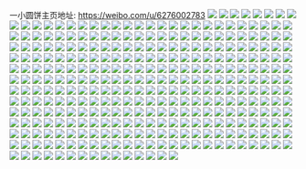 一小圆饼主页地址: https://weibo.com/u/6276002783 
![](https://wx4.sinaimg.cn/mw2000/006QJt1lly1h8o3dsmsntj30sg0sg464.jpg) 
![](https://wx4.sinaimg.cn/mw2000/006QJt1lly1h8o3dt094pj31ev1dt4kh.jpg) 
![](https://wx4.sinaimg.cn/mw2000/006QJt1lly1h8o3dvw43dj32c0306e85.jpg) 
![](https://wx4.sinaimg.cn/mw2000/006QJt1lly1h8o3e0vsc7j32c0340b2d.jpg) 
![](https://wx4.sinaimg.cn/mw2000/006QJt1lly1h7b043kclxj31wk1wkqv6.jpg) 
![](https://wx4.sinaimg.cn/mw2000/006QJt1lly1h7b03y05k7j32c03404qp.jpg) 
![](https://wx4.sinaimg.cn/mw2000/006QJt1lly1h7b03fmfrlj32c036tu10.jpg) 
![](https://wx4.sinaimg.cn/mw2000/006QJt1lly1h7b034x4wzj31zw1zwwgn.jpg) 
![](https://wx4.sinaimg.cn/mw2000/006QJt1lly1h7b03tye8gj32c03401kx.jpg) 
![](https://wx4.sinaimg.cn/mw2000/006QJt1lly1h7b03kgp8wj32c0340x6p.jpg) 
![](https://wx4.sinaimg.cn/mw2000/006QJt1lly1h7b03q7sucj32c0340x6u.jpg) 
![](https://wx4.sinaimg.cn/mw2000/006QJt1lly1h7b03bpx5tj32c0340hdu.jpg) 
![](https://wx4.sinaimg.cn/mw2000/006QJt1lly1h7bx4xidzwj323u23uad6.jpg) 
![](https://wx4.sinaimg.cn/mw2000/006QJt1lly1h7bx4w687zj324c24cacp.jpg) 
![](https://wx4.sinaimg.cn/mw2000/006QJt1lly1h6b5p8ghanj32c0340b2c.jpg) 
![](https://wx4.sinaimg.cn/mw2000/006QJt1lly1h6b5p9xnawj315o334k3j.jpg) 
![](https://wx4.sinaimg.cn/mw2000/006QJt1lly1h6b5phbmqpj30uv340499.jpg) 
![](https://wx4.sinaimg.cn/mw2000/006QJt1lly1h6b5pbxtxcj315o334amd.jpg) 
![](https://wx4.sinaimg.cn/mw2000/006QJt1lly1h6b5pfcsnyj32c0340k0r.jpg) 
![](https://wx4.sinaimg.cn/mw2000/006QJt1lly1h6b5pica0bj32c0340x6q.jpg) 
![](https://wx4.sinaimg.cn/mw2000/006QJt1lly1h62twj24vdj30uk6o8kjo.jpg) 
![](https://wx4.sinaimg.cn/mw2000/006QJt1lly1h62twp6eg4j30uk4ur7ar.jpg) 
![](https://wx4.sinaimg.cn/mw2000/006QJt1lly1h4vzsjeyjdj30u00u0ag9.jpg) 
![](https://wx4.sinaimg.cn/mw2000/006QJt1lly1h4vzsinxy6j30u0131k0b.jpg) 
![](https://wx4.sinaimg.cn/mw2000/006QJt1lly1h4vzst97tyj30u0140ds4.jpg) 
![](https://wx4.sinaimg.cn/mw2000/006QJt1lly1h38vxznmlnj30u0140ag0.jpg) 
![](https://wx4.sinaimg.cn/mw2000/006QJt1lly1h38vy5im6tj30u0140wn8.jpg) 
![](https://wx4.sinaimg.cn/mw2000/006QJt1lly1h38vyel0q3j30u014m7a3.jpg) 
![](https://wx4.sinaimg.cn/mw2000/006QJt1lly1h38vyta4xdj31420u07do.jpg) 
![](https://wx4.sinaimg.cn/mw2000/006QJt1lly1h1vg8wi6b0j32c0340qv6.jpg) 
![](https://wx4.sinaimg.cn/mw2000/006QJt1lly1h1vg6vt2c4j31ey1pvhdt.jpg) 
![](https://wx4.sinaimg.cn/mw2000/006QJt1lly1h1e19bwcuuj323q29wnpe.jpg) 
![](https://wx4.sinaimg.cn/mw2000/006QJt1lly1h1e19gvmsvj322a29cqv6.jpg) 
![](https://wx4.sinaimg.cn/mw2000/006QJt1lly1h1e1961kjrj31ey1w0e81.jpg) 
![](https://wx4.sinaimg.cn/mw2000/006QJt1lly1h1e19jwytfj31ey1w0e81.jpg) 
![](https://wx4.sinaimg.cn/mw2000/006QJt1lly1h1e1a99c5hj33402c0e84.jpg) 
![](https://wx4.sinaimg.cn/mw2000/006QJt1lly1h1e1acjbjvj31f21w01kx.jpg) 
![](https://wx4.sinaimg.cn/mw2000/006QJt1lly1h1e1aeprv4j31f21w01kx.jpg) 
![](https://wx4.sinaimg.cn/mw2000/006QJt1lly1h0ud1zvhyaj30uk7xi4qr.jpg) 
![](https://wx4.sinaimg.cn/mw2000/006QJt1lly1h0ud1r84laj309a1vz7bq.jpg) 
![](https://wx4.sinaimg.cn/mw2000/006QJt1lly1h0ud1rutluj30dk1t57fr.jpg) 
![](https://wx4.sinaimg.cn/mw2000/006QJt1lly1h0ud1hkms9j30h61w0qgc.jpg) 
![](https://wx4.sinaimg.cn/mw2000/006QJt1lly1h0ud1tij73j30xc3a7azd.jpg) 
![](https://wx4.sinaimg.cn/mw2000/006QJt1lly1gz0nthgtdtj31rm1rm4qp.jpg) 
![](https://wx4.sinaimg.cn/mw2000/006QJt1lly1gz0ntllxsej315s15vh1j.jpg) 
![](https://wx4.sinaimg.cn/mw2000/006QJt1lly1gz0nt6xrzoj31uy1uze81.jpg) 
![](https://wx4.sinaimg.cn/mw2000/006QJt1lly1gz0nswykzpj31vx1vzb29.jpg) 
![](https://wx4.sinaimg.cn/mw2000/006QJt1lly1gxrm40cr83j30ku1121b9.jpg) 
![](https://wx4.sinaimg.cn/mw2000/006QJt1lly1gxrm429p5nj32c02c0b2a.jpg) 
![](https://wx4.sinaimg.cn/mw2000/006QJt1lly1guz0ig1prhj60j7340h9m02.jpg) 
![](https://wx4.sinaimg.cn/mw2000/006QJt1lly1guz0idbp2aj60gb340dyc02.jpg) 
![](https://wx4.sinaimg.cn/mw2000/006QJt1lly1guz0if8s66j60l6340hbs02.jpg) 
![](https://wx4.sinaimg.cn/mw2000/006QJt1lly1guz0ie33srj60kw3407p202.jpg) 
![](https://wx4.sinaimg.cn/mw2000/006QJt1lly1guz0ibtemqj60br340e4602.jpg) 
![](https://wx4.sinaimg.cn/mw2000/006QJt1lly1guz0igm6mlj60pu3407qg02.jpg) 
![](https://wx4.sinaimg.cn/mw2000/006QJt1lly1gul61pc4u5j61w02b0e8102.jpg) 
![](https://wx4.sinaimg.cn/mw2000/006QJt1lly1gul6146hbcj61v62iox6p02.jpg) 
![](https://wx4.sinaimg.cn/mw2000/006QJt1lly1gul6119iwsj61w02io4qp02.jpg) 
![](https://wx4.sinaimg.cn/mw2000/006QJt1lly1gul60zlb1oj62ds1sgu0x02.jpg) 
![](https://wx4.sinaimg.cn/mw2000/006QJt1lly1gul6208pefj33402c07wj.jpg) 
![](https://wx4.sinaimg.cn/mw2000/006QJt1lly1gul60umkc4j32ds1sgqv5.jpg) 
![](https://wx4.sinaimg.cn/mw2000/006QJt1lly1gul61y27fcj62c0340u0y02.jpg) 
![](https://wx4.sinaimg.cn/mw2000/006QJt1lly1gul61tl2ehj62c0340npe02.jpg) 
![](https://wx4.sinaimg.cn/mw2000/006QJt1lly1gul61rqikvj32c0340kjm.jpg) 
![](https://wx4.sinaimg.cn/mw2000/006QJt1lly1gu06tpitd2j30ku1ztao7.jpg) 
![](https://wx4.sinaimg.cn/mw2000/006QJt1lly1gu06tq0bxpj30sj340h7n.jpg) 
![](https://wx4.sinaimg.cn/mw2000/006QJt1lly1gu06tqsyzaj30em3407qs.jpg) 
![](https://wx4.sinaimg.cn/mw2000/006QJt1lly1gu06tp5v1bj30hg340ttg.jpg) 
![](https://wx4.sinaimg.cn/mw2000/006QJt1lly1gu06trytknj30o4340kjl.jpg) 
![](https://wx4.sinaimg.cn/mw2000/006QJt1lly1gu06tt9w1dj30xc2ytnpd.jpg) 
![](https://wx4.sinaimg.cn/mw2000/006QJt1lly1gs9vayz1clj30ku15snck.jpg) 
![](https://wx4.sinaimg.cn/mw2000/006QJt1lly1gs9vb0zyjnj30ku15sdu1.jpg) 
![](https://wx4.sinaimg.cn/mw2000/006QJt1lly1gs9vaxh46pj30ku0rvtih.jpg) 
![](https://wx4.sinaimg.cn/mw2000/006QJt1lly1gs9vavp79kj30ku0rvtff.jpg) 
![](https://wx4.sinaimg.cn/mw2000/006QJt1lly1gs9vb1qgjbj30n50yo7er.jpg) 
![](https://wx4.sinaimg.cn/mw2000/006QJt1lly1gs9vaxzij7j30ku0rvgsu.jpg) 
![](https://wx4.sinaimg.cn/mw2000/006QJt1lly1gs9vat7iqaj30ku15tn8s.jpg) 
![](https://wx4.sinaimg.cn/mw2000/006QJt1lly1gs9vatxgx6j30ku15s47s.jpg) 
![](https://wx4.sinaimg.cn/mw2000/006QJt1lly1gs9vawazkqj30ku1qrwtb.jpg) 
![](https://wx4.sinaimg.cn/mw2000/006QJt1lly1grv0ew1jmoj32bf31rqv5.jpg) 
![](https://wx4.sinaimg.cn/mw2000/006QJt1lly1grv0ewsv7nj30u00k0dlb.jpg) 
![](https://wx4.sinaimg.cn/mw2000/006QJt1lly1grv0etcwu6j32bm340npf.jpg) 
![](https://wx4.sinaimg.cn/mw2000/006QJt1lly1grv0f25hobj30ku1noalq.jpg) 
![](https://wx4.sinaimg.cn/mw2000/006QJt1lly1grv0fvxsd7j31120ku7o9.jpg) 
![](https://wx4.sinaimg.cn/mw2000/006QJt1lly1grv0fx6xk7j31120ku7oa.jpg) 
![](https://wx4.sinaimg.cn/mw2000/006QJt1lly1grv0fszux1j32d41vyx6r.jpg) 
![](https://wx4.sinaimg.cn/mw2000/006QJt1lly1grv0gq0l0ej32dc1kv4qu.jpg) 
![](https://wx4.sinaimg.cn/mw2000/006QJt1lly1grv0fzoj2tj32dc1s3qv5.jpg) 
![](https://wx4.sinaimg.cn/mw2000/006QJt1lly1grv0eog7kpj32io1w01kz.jpg) 
![](https://wx4.sinaimg.cn/mw2000/006QJt1lly1grv0f1a7e5j31rh1x07wj.jpg) 
![](https://wx4.sinaimg.cn/mw2000/006QJt1lly1grv0gsuywhj32c03407wh.jpg) 
![](https://wx4.sinaimg.cn/mw2000/006QJt1lly1grp37fsyeuj32171j3x6r.jpg) 
![](https://wx4.sinaimg.cn/mw2000/006QJt1lly1grp37803ofj31j42b6npd.jpg) 
![](https://wx4.sinaimg.cn/mw2000/006QJt1lly1grp36xooknj31pc1d6h92.jpg) 
![](https://wx4.sinaimg.cn/mw2000/006QJt1lly1grp36w3rrqj31rv1fp1in.jpg) 
![](https://wx4.sinaimg.cn/mw2000/006QJt1lly1grp373ib07j31tv1j3kjn.jpg) 
![](https://wx4.sinaimg.cn/mw2000/006QJt1lly1grp36z4r7yj31z01g9kj7.jpg) 
![](https://wx4.sinaimg.cn/mw2000/006QJt1lly1grl376etn3j31ec2061kx.jpg) 
![](https://wx4.sinaimg.cn/mw2000/006QJt1lly1grl372xwbrj31ro22qe81.jpg) 
![](https://wx4.sinaimg.cn/mw2000/006QJt1lly1grl379nqtwj32c02c0b2a.jpg) 
![](https://wx4.sinaimg.cn/mw2000/006QJt1lly1grl374s5l6j31ox27jb29.jpg) 
![](https://wx4.sinaimg.cn/mw2000/006QJt1lly1gqlmy011wcj32ao1j4npd.jpg) 
![](https://wx4.sinaimg.cn/mw2000/006QJt1lly1gqlmxydpkdj32ao1j4kjl.jpg) 
![](https://wx4.sinaimg.cn/mw2000/006QJt1lly1gqlmy2n8bdj31j421qb29.jpg) 
![](https://wx4.sinaimg.cn/mw2000/006QJt1lly1gqlmy389knj31i20u0wlp.jpg) 
![](https://wx4.sinaimg.cn/mw2000/006QJt1lly1gqlmy48tohj33402c07k9.jpg) 
![](https://wx4.sinaimg.cn/mw2000/006QJt1lly1gqlmy1b4ytj31un1j44qp.jpg) 
![](https://wx4.sinaimg.cn/mw2000/006QJt1lly1gq8y8h0l65j30ku1qh7ll.jpg) 
![](https://wx4.sinaimg.cn/mw2000/006QJt1lly1gq8y8hoghgj30ku1qjh4k.jpg) 
![](https://wx4.sinaimg.cn/mw2000/006QJt1lly1gq8y8mu0a6j31s020dx6p.jpg) 
![](https://wx4.sinaimg.cn/mw2000/006QJt1lly1gq8y8ga04dj30ku2d34ki.jpg) 
![](https://wx4.sinaimg.cn/mw2000/006QJt1lly1gq8y8jh4owj32io1w0npd.jpg) 
![](https://wx4.sinaimg.cn/mw2000/006QJt1lly1gq8y8oxbsxj30ku1av13e.jpg) 
![](https://wx4.sinaimg.cn/mw2000/006QJt1lly1gq8yjggt7rj30ku15o1kx.jpg) 
![](https://wx4.sinaimg.cn/mw2000/006QJt1lly1gq8y8k9lq7j30ku1qlqjr.jpg) 
![](https://wx4.sinaimg.cn/mw2000/006QJt1lly1gq8y8o8c7fj31s01x44qp.jpg) 
![](https://wx4.sinaimg.cn/mw2000/006QJt1lly1gpvb39qexfj30tz1fvtoi.jpg) 
![](https://wx4.sinaimg.cn/mw2000/006QJt1lly1gpvb3d2xeqj30ku112b2a.jpg) 
![](https://wx4.sinaimg.cn/mw2000/006QJt1lly1gpvb3eftkqj30u01hcguh.jpg) 
![](https://wx4.sinaimg.cn/mw2000/006QJt1lly1gpvb3dfne0j30e70e774k.jpg) 
![](https://wx4.sinaimg.cn/mw2000/006QJt1lly1gpvb3dnuk9j30ku03rt97.jpg) 
![](https://wx4.sinaimg.cn/mw2000/006QJt1lly1gpvb34q1r3j30q00p3wig.jpg) 
![](https://wx4.sinaimg.cn/mw2000/006QJt1lly1gpvb38nql6j315o66gnpe.jpg) 
![](https://wx4.sinaimg.cn/mw2000/006QJt1lly1gpaaqi96m0j31kd22a7wh.jpg) 
![](https://wx4.sinaimg.cn/mw2000/006QJt1lly1gpaaqfwoyoj31kf22fb29.jpg) 
![](https://wx4.sinaimg.cn/mw2000/006QJt1lly1gpaaqee6w8j320h2dc1l1.jpg) 
![](https://wx4.sinaimg.cn/mw2000/006QJt1lly1gpaaq922rrj322s22skjm.jpg) 
![](https://wx4.sinaimg.cn/mw2000/006QJt1lly1gpaaqjo89nj31sg1sg7wh.jpg) 
![](https://wx4.sinaimg.cn/mw2000/006QJt1lly1gpaaq50tdbj32c02c04qp.jpg) 
![](https://wx4.sinaimg.cn/mw2000/006QJt1lly1gorw3mcc3nj30im3404qp.jpg) 
![](https://wx4.sinaimg.cn/mw2000/006QJt1lly1gorw3xffpej32ds1sgu0y.jpg) 
![](https://wx4.sinaimg.cn/mw2000/006QJt1lly1gorw3gj7crj32bz2dv4qq.jpg) 
![](https://wx4.sinaimg.cn/mw2000/006QJt1lly1gorw4mz11bj324j1sgkjl.jpg) 
![](https://wx4.sinaimg.cn/mw2000/006QJt1lly1gody9jhhyjj30ku2xjazj.jpg) 
![](https://wx4.sinaimg.cn/mw2000/006QJt1lly1godyatkq2rj30ku112kjm.jpg) 
![](https://wx4.sinaimg.cn/mw2000/006QJt1lly1go854pdipbj30zk0qowp7.jpg) 
![](https://wx4.sinaimg.cn/mw2000/006QJt1lly1go0597abudj30u00u0k2u.jpg) 
![](https://wx4.sinaimg.cn/mw2000/006QJt1lly1gnwidadtp8j331j2a3hdw.jpg) 
![](https://wx4.sinaimg.cn/mw2000/006QJt1lly1gnwidd2z15j33412c01kz.jpg) 
![](https://wx4.sinaimg.cn/mw2000/006QJt1lly1gnwidjup0dj32c02c0qv5.jpg) 
![](https://wx4.sinaimg.cn/mw2000/006QJt1lly1gnwilpk5qpj32c02c0qv6.jpg) 
![](https://wx4.sinaimg.cn/mw2000/006QJt1lly1gnwid6eowpj32c02c0u0x.jpg) 
![](https://wx4.sinaimg.cn/mw2000/006QJt1lly1gnwidgz49dj32c0340u0y.jpg) 
![](https://wx4.sinaimg.cn/mw2000/006QJt1lly1gnwidifefzj32c02c01kx.jpg) 
![](https://wx4.sinaimg.cn/mw2000/006QJt1lly1gnwid7ekt8j309l09mq49.jpg) 
![](https://wx4.sinaimg.cn/mw2000/006QJt1lly1gnwidatmrvj309q09qmy1.jpg) 
![](https://wx4.sinaimg.cn/mw2000/006QJt1lly1gngbqy9azzj32c02c0hdt.jpg) 
![](https://wx4.sinaimg.cn/mw2000/006QJt1lly1gngbqowssnj32c02c0u0x.jpg) 
![](https://wx4.sinaimg.cn/mw2000/006QJt1lly1gngbr0ee06j32942bzqv5.jpg) 
![](https://wx4.sinaimg.cn/mw2000/006QJt1lly1gngbrdgsyxj33402c01kz.jpg) 
![](https://wx4.sinaimg.cn/mw2000/006QJt1lly1gngbr1lbfyj32io2ioe81.jpg) 
![](https://wx4.sinaimg.cn/mw2000/006QJt1lly1gngbqq5b28j32c02c04qq.jpg) 
![](https://wx4.sinaimg.cn/mw2000/006QJt1lly1gngbqrpd4vj32c02c07wi.jpg) 
![](https://wx4.sinaimg.cn/mw2000/006QJt1lly1gngbqwevyoj32c02c0e82.jpg) 
![](https://wx4.sinaimg.cn/mw2000/006QJt1lly1gngbqsp2jgj32bw2qanpe.jpg) 
![](https://wx4.sinaimg.cn/mw2000/006QJt1lly1gnaocbpt5rj31e91v0hb2.jpg) 
![](https://wx4.sinaimg.cn/mw2000/006QJt1lly1gnaocateetj31o01o0qv5.jpg) 
![](https://wx4.sinaimg.cn/mw2000/006QJt1lly1gnaoc6ctr9j32c02c0b2a.jpg) 
![](https://wx4.sinaimg.cn/mw2000/006QJt1lly1gnaoc4bq62j32b12bhhdt.jpg) 
![](https://wx4.sinaimg.cn/mw2000/006QJt1lly1gnaoc8128cj32c02c0b29.jpg) 
![](https://wx4.sinaimg.cn/mw2000/006QJt1lly1gnaoc9k1s4j31sg1sg4qp.jpg) 
![](https://wx4.sinaimg.cn/mw2000/006QJt1lly1gmie3lohycj32c0340b2a.jpg) 
![](https://wx4.sinaimg.cn/mw2000/006QJt1lly1gmie3n1897j31gh1rmx68.jpg) 
![](https://wx4.sinaimg.cn/mw2000/006QJt1lly1gm3zncbccej30hu09576a.jpg) 
![](https://wx4.sinaimg.cn/mw2000/006QJt1lly1gm3zndbir7j30ku0730tg.jpg) 
![](https://wx4.sinaimg.cn/mw2000/006QJt1lly1gm06w9lmx6j30rr0jzn2d.jpg) 
![](https://wx4.sinaimg.cn/mw2000/006QJt1lly1glmmrpz9kwj32c02brhdt.jpg) 
![](https://wx4.sinaimg.cn/mw2000/006QJt1lly1gkvu1nefkpj30u01t076u.jpg) 
![](https://wx4.sinaimg.cn/mw2000/006QJt1lly1gkvu1npnxnj30ku0wgjtg.jpg) 
![](https://wx4.sinaimg.cn/mw2000/006QJt1lly1gkvu1pe70uj32c02c0kjl.jpg) 
![](https://wx4.sinaimg.cn/mw2000/006QJt1lly1gkvu1mva4bj32c02c07wh.jpg) 
![](https://wx4.sinaimg.cn/mw2000/006QJt1lly1gkvu1qwgzlj30j60ast98.jpg) 
![](https://wx4.sinaimg.cn/mw2000/006QJt1lly1gkvu1rviwjj30xc0m8e5l.jpg) 
![](https://wx4.sinaimg.cn/mw2000/006QJt1lly1gkkiprtic3j31140tz7k0.jpg) 
![](https://wx4.sinaimg.cn/mw2000/006QJt1lly1gkkipqlt5ej30u0140128.jpg) 
![](https://wx4.sinaimg.cn/mw2000/006QJt1lly1giva31irmdj316o1kwb29.jpg) 
![](https://wx4.sinaimg.cn/mw2000/006QJt1lly1giqf5lk29oj32io1w04qp.jpg) 
![](https://wx4.sinaimg.cn/mw2000/006QJt1lly1giqf5kc8fnj32c02c04ir.jpg) 
![](https://wx4.sinaimg.cn/mw2000/006QJt1lly1gi4esye8yyj32c0340u0y.jpg) 
![](https://wx4.sinaimg.cn/mw2000/006QJt1lly1gi4et1nbzdj32c0340e82.jpg) 
![](https://wx4.sinaimg.cn/mw2000/006QJt1lly1gi4esvetqcj32c02c0npd.jpg) 
![](https://wx4.sinaimg.cn/mw2000/006QJt1lly1gi4et4zz8vj32c02c0qv5.jpg) 
![](https://wx4.sinaimg.cn/mw2000/006QJt1lly1gi4et84u3nj32c02c0hdt.jpg) 
![](https://wx4.sinaimg.cn/mw2000/006QJt1lly1gi4etfa17uj32c02c0npe.jpg) 
![](https://wx4.sinaimg.cn/mw2000/006QJt1lly1gi4etjfoc0j32c0340npe.jpg) 
![](https://wx4.sinaimg.cn/mw2000/006QJt1lly1gi4etlo6g0j32c02dve81.jpg) 
![](https://wx4.sinaimg.cn/mw2000/006QJt1lly1gi4etobcjej32c02c0hdu.jpg) 
![](https://wx4.sinaimg.cn/mw2000/006QJt1lly1gi4etqaprzj32c02c0qv5.jpg) 
![](https://wx4.sinaimg.cn/mw2000/006QJt1lly1gi4etc18vwj32c03404qr.jpg) 
![](https://wx4.sinaimg.cn/mw2000/006QJt1lly1gg8df06313j33402c0qv6.jpg) 
![](https://wx4.sinaimg.cn/mw2000/006QJt1lly1gg8dewum8vj31o01o07wd.jpg) 
![](https://wx4.sinaimg.cn/mw2000/006QJt1lly1gg8dew7tluj31id1ccnh1.jpg) 
![](https://wx4.sinaimg.cn/mw2000/006QJt1lly1gg8devozojj31lq21wqv5.jpg) 
![](https://wx4.sinaimg.cn/mw2000/006QJt1lly1gg8deysagkj31o01zqqqh.jpg) 
![](https://wx4.sinaimg.cn/mw2000/006QJt1lly1gg8dexllixj31k8230hdt.jpg) 
![](https://wx4.sinaimg.cn/mw2000/006QJt1lly1gforlrv4obj30ku0xeqaf.jpg) 
![](https://wx4.sinaimg.cn/mw2000/006QJt1lly1gforlt4kwdj30k20xdq9r.jpg) 
![](https://wx4.sinaimg.cn/mw2000/006QJt1lly1gforltgc5gj30ks0a6q5j.jpg) 
![](https://wx4.sinaimg.cn/mw2000/006QJt1lly1gfd2ayds7bj33402c0e81.jpg) 
![](https://wx4.sinaimg.cn/mw2000/006QJt1lly1gfd2axe1fbj30ku112kjo.jpg) 
![](https://wx4.sinaimg.cn/mw2000/006QJt1lly1genrs2uc24j31120kub2c.jpg) 
![](https://wx4.sinaimg.cn/mw2000/006QJt1lly1genrs0fnm9j31120kunpf.jpg) 
![](https://wx4.sinaimg.cn/mw2000/006QJt1lly1geniezh02sj32io1n2b29.jpg) 
![](https://wx4.sinaimg.cn/mw2000/006QJt1lly1genif0ya48j32io1nfb29.jpg) 
![](https://wx4.sinaimg.cn/mw2000/006QJt1lly1geefgo0160j33402c0wud.jpg) 
![](https://wx4.sinaimg.cn/mw2000/006QJt1lly1geefgoz0uqj30ku0ecgn6.jpg) 
![](https://wx4.sinaimg.cn/mw2000/006QJt1lly1geefgmmbjuj33402c0wzo.jpg) 
![](https://wx4.sinaimg.cn/mw2000/006QJt1lly1ge0fl59i5bj32c0340hdu.jpg) 
![](https://wx4.sinaimg.cn/mw2000/006QJt1lly1gdrd2vzl7nj31ka1umhdt.jpg) 
![](https://wx4.sinaimg.cn/mw2000/006QJt1lly1gdrd2wuewtj31400u0gqa.jpg) 
![](https://wx4.sinaimg.cn/mw2000/006QJt1lly1gdrd39d6fej31pw1o04qq.jpg) 
![](https://wx4.sinaimg.cn/mw2000/006QJt1lly1gdrd376aw9j31jw2301kx.jpg) 
![](https://wx4.sinaimg.cn/mw2000/006QJt1lly1gdrd2om28ej31o01o0kg0.jpg) 
![](https://wx4.sinaimg.cn/mw2000/006QJt1lly1gdrd34cp99j31jw230b29.jpg) 
![](https://wx4.sinaimg.cn/mw2000/006QJt1lly1gdrd3cyt1mj32781sg1ky.jpg) 
![](https://wx4.sinaimg.cn/mw2000/006QJt1lly1gdrd2rnjqrj32ds1sg4qq.jpg) 
![](https://wx4.sinaimg.cn/mw2000/006QJt1lly1gdrd31ry4zj32ds1sgqv5.jpg) 
![](https://wx4.sinaimg.cn/mw2000/006QJt1lly1gdfsvg9y77j326v1sgnpd.jpg) 
![](https://wx4.sinaimg.cn/mw2000/006QJt1lly1gdfst80a7xj31kw16m1cl.jpg) 
![](https://wx4.sinaimg.cn/mw2000/006QJt1lly1gdfst75ytzj320h1sgkjl.jpg) 
![](https://wx4.sinaimg.cn/mw2000/006QJt1lly1gdb5gmmcoyj30u01db7dg.jpg) 
![](https://wx4.sinaimg.cn/mw2000/006QJt1lly1gd4943hjrij30ku112npe.jpg) 
![](https://wx4.sinaimg.cn/mw2000/006QJt1lly1gd49419gu5j32c0340trw.jpg) 
![](https://wx4.sinaimg.cn/mw2000/006QJt1lly1gd4944564pj32c0340qom.jpg) 
![](https://wx4.sinaimg.cn/mw2000/006QJt1lly1gd4944uy8xj30ku0nn0wt.jpg) 
![](https://wx4.sinaimg.cn/mw2000/006QJt1lly1gd06b3y0y0j30ku112nmy.jpg) 
![](https://wx4.sinaimg.cn/mw2000/006QJt1lly1gcspoeiuk9j30ku112dlg.jpg) 
![](https://wx4.sinaimg.cn/mw2000/006QJt1lly1gcspw0lr97j32c0340e82.jpg) 
![](https://wx4.sinaimg.cn/mw2000/006QJt1lly1gcspvytm0zj32c0340kjm.jpg) 
![](https://wx4.sinaimg.cn/mw2000/006QJt1lly1gcqe3jtc2ej30ku1121ic.jpg) 
![](https://wx4.sinaimg.cn/mw2000/006QJt1lly1gcaqkzsw6jj30zk0i81at.jpg) 
![](https://wx4.sinaimg.cn/mw2000/006QJt1lly1gcaqkog53vj33402c01kz.jpg) 
![](https://wx4.sinaimg.cn/mw2000/006QJt1lly1gcaqksrb4tj34mo334u15.jpg) 
![](https://wx4.sinaimg.cn/mw2000/006QJt1lly1gcaqkyjgq2j34802tcqv9.jpg) 
![](https://wx4.sinaimg.cn/mw2000/006QJt1lly1gc6fm0405tj30rs0kugp1.jpg) 
![](https://wx4.sinaimg.cn/mw2000/006QJt1lly1gc6fmxh9roj30r40ktqmy.jpg) 
![](https://wx4.sinaimg.cn/mw2000/006QJt1lly1gc6fmzg349j30r50kt4db.jpg) 
![](https://wx4.sinaimg.cn/mw2000/006QJt1lly1gc4apz0d3ej30ku112tds.jpg) 
![](https://wx4.sinaimg.cn/mw2000/006QJt1lly1gbzs1p88llj32io1ogx6p.jpg) 
![](https://wx4.sinaimg.cn/mw2000/006QJt1lly1gbzs36hj3uj334022o1ky.jpg) 
![](https://wx4.sinaimg.cn/mw2000/006QJt1lly1gbzs2b6g4zj31nl1qyqv5.jpg) 
![](https://wx4.sinaimg.cn/mw2000/006QJt1lly1gbzs26rvpjj32io1xnqv5.jpg) 
![](https://wx4.sinaimg.cn/mw2000/006QJt1lly1gbzs31obh9j34mo334u15.jpg) 
![](https://wx4.sinaimg.cn/mw2000/006QJt1lly1gbzs2343wbj32hr22ohdv.jpg) 
![](https://wx4.sinaimg.cn/mw2000/006QJt1lly1gbzs1uw8d6j31xw25kx6q.jpg) 
![](https://wx4.sinaimg.cn/mw2000/006QJt1lly1gbzs1yhyndj32h6230x6q.jpg) 
![](https://wx4.sinaimg.cn/mw2000/006QJt1lly1gbzs1rvg49j32nl22okjm.jpg) 
![](https://wx4.sinaimg.cn/mw2000/006QJt1lly1gb9qtro7k4j32c03404qq.jpg) 
![](https://wx4.sinaimg.cn/mw2000/006QJt1lly1gb9qttotr4j32c0340qv6.jpg) 
![](https://wx4.sinaimg.cn/mw2000/006QJt1lly1gb9qtwtr0zj32911sdb29.jpg) 
![](https://wx4.sinaimg.cn/mw2000/006QJt1lly1gb9qtub2clj32c0340x3s.jpg) 
![](https://wx4.sinaimg.cn/mw2000/006QJt1lly1gb9qtv3pduj33402c04qp.jpg) 
![](https://wx4.sinaimg.cn/mw2000/006QJt1lly1gb9qtxlo5pj33402c04qp.jpg) 
![](https://wx4.sinaimg.cn/mw2000/006QJt1lly1gb2v24l3xqj33402c012o.jpg) 
![](https://wx4.sinaimg.cn/mw2000/006QJt1lly1gb25ix9t1hj32c11sgb29.jpg) 
![](https://wx4.sinaimg.cn/mw2000/006QJt1lly1gb25ixrqtuj30q00kuwns.jpg) 
![](https://wx4.sinaimg.cn/mw2000/006QJt1lly1gb25iwg1inj32c03407wi.jpg) 
![](https://wx4.sinaimg.cn/mw2000/006QJt1lly1gb25iynk77j330h2bw1kz.jpg) 
![](https://wx4.sinaimg.cn/mw2000/006QJt1lly1gap3rgnfiaj30ks0sbaem.jpg) 
![](https://wx4.sinaimg.cn/mw2000/006QJt1lly1gap3rg9gboj32io1w07wi.jpg) 
![](https://wx4.sinaimg.cn/mw2000/006QJt1lly1gap3rlxgjmj33402c01kz.jpg) 
![](https://wx4.sinaimg.cn/mw2000/006QJt1lly1gap3rklm99j32162mohdu.jpg) 
![](https://wx4.sinaimg.cn/mw2000/006QJt1lly1gap3rjbcj2j31zz2io4qq.jpg) 
![](https://wx4.sinaimg.cn/mw2000/006QJt1lly1gap3rhzadwj32c02vmkjn.jpg) 
![](https://wx4.sinaimg.cn/mw2000/006QJt1lly1ga2fjftbtrj32c0340u0y.jpg) 
![](https://wx4.sinaimg.cn/mw2000/006QJt1lly1g9e0wo17muj30u014010j.jpg) 
![](https://wx4.sinaimg.cn/mw2000/006QJt1lly1g9e0wpnawyj30u0140dn6.jpg) 
![](https://wx4.sinaimg.cn/mw2000/006QJt1lly1g9e0wowxwuj30u0140gpt.jpg) 
![](https://wx4.sinaimg.cn/mw2000/006QJt1lly1g9e0wqm4lmj30u00vfgx7.jpg) 
![](https://wx4.sinaimg.cn/mw2000/006QJt1lly1g90cb138shj30u0140dnv.jpg) 
![](https://wx4.sinaimg.cn/mw2000/006QJt1lly1g90cb1q13ij30u0140wjp.jpg) 
![](https://wx4.sinaimg.cn/mw2000/006QJt1lly1g90cpf1f5xj30qo13q44c.jpg) 
![](https://wx4.sinaimg.cn/mw2000/006QJt1lly1g90cb0odjaj30fa04nt8w.jpg) 
![](https://wx4.sinaimg.cn/mw2000/006QJt1lly1g90cb04isvj30u0140jyx.jpg) 
![](https://wx4.sinaimg.cn/mw2000/006QJt1lly1g90cazgm4kj31400u014y.jpg) 
![](https://wx4.sinaimg.cn/mw2000/006QJt1lly1g8k2l6dygcj30u0140gx1.jpg) 
![](https://wx4.sinaimg.cn/mw2000/006QJt1lly1g8iwrphb43j30ku112hdv.jpg) 
![](https://wx4.sinaimg.cn/mw2000/006QJt1lly1g8holziqgsj30ls0lq423.jpg) 
![](https://wx4.sinaimg.cn/mw2000/006QJt1lly1g8holxz5f7j30u00u0wlz.jpg) 
![](https://wx4.sinaimg.cn/mw2000/006QJt1lly1g8218n1wmqj30no0o0tel.jpg) 
![](https://wx4.sinaimg.cn/mw2000/006QJt1lly1g8218ktph3j30u00u0jy2.jpg) 
![](https://wx4.sinaimg.cn/mw2000/006QJt1lly1g8218m6bvsj31400u0tl4.jpg) 
![](https://wx4.sinaimg.cn/mw2000/006QJt1lly1g8218ogei5j31400u0nca.jpg) 
![](https://wx4.sinaimg.cn/mw2000/006QJt1lly1g72vda1p0rj30zh0u04ej.jpg) 
![](https://wx4.sinaimg.cn/mw2000/006QJt1lly1g72vdavcvjj30u014jn62.jpg) 
![](https://wx4.sinaimg.cn/mw2000/006QJt1lly1g72vd3veaij30u013z12o.jpg) 
![](https://wx4.sinaimg.cn/mw2000/006QJt1lly1g72vd4rqluj30ku15zaoc.jpg) 
![](https://wx4.sinaimg.cn/mw2000/006QJt1lly1g72vd7cvcpj30u013z7fp.jpg) 
![](https://wx4.sinaimg.cn/mw2000/006QJt1lly1g72vd92p2tj30ku0taai2.jpg) 
![](https://wx4.sinaimg.cn/mw2000/006QJt1lly1g72vd6m59fj30u013z7g2.jpg) 
![](https://wx4.sinaimg.cn/mw2000/006QJt1lly1g72vd5s4fhj30ku1lh4hk.jpg) 
![](https://wx4.sinaimg.cn/mw2000/006QJt1lly1g72vd8c2oej30ku1sy7j9.jpg) 
![](https://wx4.sinaimg.cn/mw2000/006QJt1lly1g5kfg4a67zj32c0340npd.jpg) 
![](https://wx4.sinaimg.cn/mw2000/006QJt1lly1g5kfg3gjurj32c0340npd.jpg) 
![](https://wx4.sinaimg.cn/mw2000/006QJt1lly1g5kfg4pxi8j30ku0r8jx5.jpg) 
![](https://wx4.sinaimg.cn/mw2000/006QJt1lly1g5kfg24uwmj31yl2c0npd.jpg) 
![](https://wx4.sinaimg.cn/mw2000/006QJt1lly1g5kfg2t4noj31w02io7wh.jpg) 
![](https://wx4.sinaimg.cn/mw2000/006QJt1lly1g5kfg59jq3j30e0340qlg.jpg) 
![](https://wx4.sinaimg.cn/mw2000/006QJt1lly1g3kyx9d2qpj30v90kuq7k.jpg) 
![](https://wx4.sinaimg.cn/mw2000/006QJt1lly1g3kyx0iri5j30v90kuq75.jpg) 
![](https://wx4.sinaimg.cn/mw2000/006QJt1lly1g3kyxakprsj30v90ku78t.jpg) 
![](https://wx4.sinaimg.cn/mw2000/006QJt1lly1g3kyx2u1nsj30v90kuaf5.jpg) 
![](https://wx4.sinaimg.cn/mw2000/006QJt1lly1g3kyx4wu02j30v90kuaf7.jpg) 
![](https://wx4.sinaimg.cn/mw2000/006QJt1lly1g3kyx3sow8j30v90kutd0.jpg) 
![](https://wx4.sinaimg.cn/mw2000/006QJt1lly1g3kyx74alnj30v90kuahf.jpg) 
![](https://wx4.sinaimg.cn/mw2000/006QJt1lly1g3kyx8iccxj30v90kujw4.jpg) 
![](https://wx4.sinaimg.cn/mw2000/006QJt1lly1g3kyx222zlj30v90ku42q.jpg) 
![](https://wx4.sinaimg.cn/mw2000/006QJt1lly1g3ik9am6n0j33402c0hdx.jpg) 
![](https://wx4.sinaimg.cn/mw2000/006QJt1lly1g3ik9fbpyfj32io1w0hdv.jpg) 
![](https://wx4.sinaimg.cn/mw2000/006QJt1lly1g3ika2lxd9j32c0340e82.jpg) 
![](https://wx4.sinaimg.cn/mw2000/006QJt1lly1g3ik93ra63j32c0340b2b.jpg) 
![](https://wx4.sinaimg.cn/mw2000/006QJt1lly1g3fyifwvzoj32c0340hdt.jpg) 
![](https://wx4.sinaimg.cn/mw2000/006QJt1lly1g3fyj44wa6j32c03404qr.jpg) 
![](https://wx4.sinaimg.cn/mw2000/006QJt1lly1g2cogicmvaj30k00zk0zt.jpg) 
![](https://wx4.sinaimg.cn/mw2000/006QJt1lly1g1w5ppqq1jj30u10u0qc7.jpg) 
![](https://wx4.sinaimg.cn/mw2000/006QJt1lly1g1w5pnou9wj30u00uhdms.jpg) 
![](https://wx4.sinaimg.cn/mw2000/006QJt1lly1g1w5pow7nxj30u10u0dqw.jpg) 
![](https://wx4.sinaimg.cn/mw2000/006QJt1lly1g1w5pqn7ymj30u00vown3.jpg) 
![](https://wx4.sinaimg.cn/mw2000/006QJt1lly1g1w5pmrxlyj30u00zr7ck.jpg) 
![](https://wx4.sinaimg.cn/mw2000/006QJt1lly1g1w5pra41pj30v80u0qc9.jpg) 
![](https://wx4.sinaimg.cn/mw2000/006QJt1lly1g1w5pluoeij30u00yx46e.jpg) 
![](https://wx4.sinaimg.cn/mw2000/006QJt1lly1g1w5prwje8j30u00u0ahr.jpg) 
![](https://wx4.sinaimg.cn/mw2000/006QJt1lly1g1w5pstrduj30u00ye13d.jpg) 

